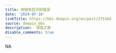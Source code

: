 ```yaml
---
title: 锐钜核显识别错误
date: '2024-07-16'
linkTitle: https://bbs.deepin.org/en/post/275164
source: deepin_bbs
description:  深度之家 
disable_comments: true
---
```

NA
